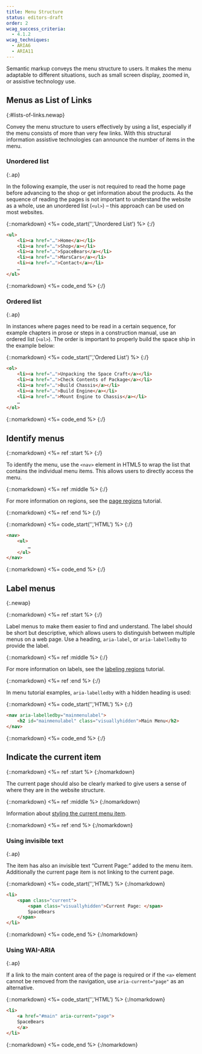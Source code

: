 ```yaml
---
title: Menu Structure
status: editors-draft
order: 2
wcag_success_criteria:
  - 4.1.2
wcag_techniques:
  - ARIA6
  - ARIA11
---
```


Semantic markup conveys the menu structure to users. It makes the menu adaptable to different situations, such as small screen display, zoomed in, or assistive technology use.

## Menus as List of Links
{:#lists-of-links.newap}

Convey the menu structure to users effectively by using a list, especially if the menu consists of more than very few links. With this structural information assistive technologies can announce the number of items in the menu.

### Unordered list
{:.ap}

In the following example, the user is not required to read the home page before advancing to the shop or get information about the products. As the sequence of reading the pages is not important to understand the website as a whole, use an unordered list (`<ul>`) – this approach can be used on most websites.

{::nomarkdown}
<%= code_start('','Unordered List') %>
{:/}

~~~ html
<ul>
	<li><a href="…">Home</a></li>
	<li><a href="…">Shop</a></li>
	<li><a href="…">SpaceBears</a></li>
	<li><a href="…">MarsCars</a></li>
	<li><a href="…">Contact</a></li>
	…
</ul>
~~~

{::nomarkdown}
<%= code_end %>
{:/}


### Ordered list
{:.ap}

In instances where pages need to be read in a certain sequence, for example chapters in prose or steps in a construction manual, use an ordered list (`<ol>`). The order is important to properly build the space ship in the example below:

{::nomarkdown}
<%= code_start('','Ordered List') %>
{:/}

~~~ html
<ol>
	<li><a href="…">Unpacking the Space Craft</a></li>
	<li><a href="…">Check Contents of Package</a></li>
	<li><a href="…">Build Chassis</a></li>
	<li><a href="…">Build Engine</a></li>
	<li><a href="…">Mount Engine to Chassis</a></li>
	…
</ol>
~~~

{::nomarkdown}
<%= code_end %>
{:/}

## Identify menus

{::nomarkdown}
<%= ref :start %>
{:/}

To identify the menu, use the `<nav>` element in HTML5 to wrap the list that contains the individual menu items. This allows users to directly access the menu.

{::nomarkdown}
<%= ref :middle %>
{:/}

For more information on regions, see the [page regions](/page-structure/regions.html) tutorial.

{::nomarkdown}
<%= ref :end %>
{:/}

{::nomarkdown}
<%= code_start('','HTML') %>
{:/}

~~~ html
<nav>
	<ul>
		…
	</ul>
</nav>
~~~

{::nomarkdown}
<%= code_end %>
{:/}

## Label menus
{:.newap}


{::nomarkdown}
<%= ref :start %>
{:/}

Label menus to make them easier to find and understand. The label should be short but descriptive, which allows users to distinguish between multiple menus on a web page. Use a heading, `aria-label`, or `aria-labelledby` to provide the label.

{::nomarkdown}
<%= ref :middle %>
{:/}

For more information on labels, see the [labeling regions](/page-structure/labels.html) tutorial.

{::nomarkdown}
<%= ref :end %>
{:/}

In menu tutorial examples, `aria-labelledby` with a hidden heading is used:

{::nomarkdown}
<%= code_start('','HTML') %>
{:/}

~~~ html
<nav aria-labelledby="mainmenulabel">
	<h2 id="mainmenulabel" class="visuallyhidden">Main Menu</h2>
</nav>
~~~

{::nomarkdown}
<%= code_end %>
{:/}

## Indicate the current item

{::nomarkdown}
<%= ref :start %>
{:/nomarkdown}

The current page should also be clearly marked to give users a sense of where they are in the website structure.

{::nomarkdown}
<%= ref :middle %>
{:/nomarkdown}

Information about [styling the current menu item](menus-styling.html#current-item).

{::nomarkdown}
<%= ref :end %>
{:/nomarkdown}


### Using invisible text
{:.ap}

The item has also an invisible text “Current Page:” added to the menu item. Additionally the current page item is not linking to the current page.

{::nomarkdown}
<%= code_start('','HTML') %>
{:/nomarkdown}

~~~ html
<li>
	<span class="current">
		<span class="visuallyhidden">Current Page: </span>
		SpaceBears
	</span>
</li>
~~~
{::nomarkdown}
<%= code_end %>
{:/nomarkdown}

### Using WAI-ARIA
{:.ap}

If a link to the main content area of the page is required or if the `<a>` element cannot be removed from the navigation, use `aria-current="page"` as an alternative.

{::nomarkdown}
<%= code_start('','HTML') %>
{:/nomarkdown}

~~~ html
<li>
	<a href="#main" aria-current="page">
	SpaceBears
	</a>
</li>
~~~

{::nomarkdown}
<%= code_end %>
{:/nomarkdown}
